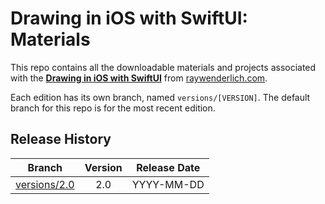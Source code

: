# Drawing in iOS with SwiftUI: Materials

This repo contains all the downloadable materials and projects associated with the **[Drawing in iOS with SwiftUI](https://www.raywenderlich.com/library)** from [raywenderlich.com](https://www.raywenderlich.com).

Each edition has its own branch, named `versions/[VERSION]`. The default branch for this repo is for the most recent edition.

## Release History

| Branch                                                                                  | Version | Release Date |
| --------------------------------------------------------------------------------------- |:-------:|:------------:|
| [versions/2.0](https://github.com/raywenderlich/video-dii-materials/tree/versions/2.0) | 2.0     | YYYY-MM-DD   |
